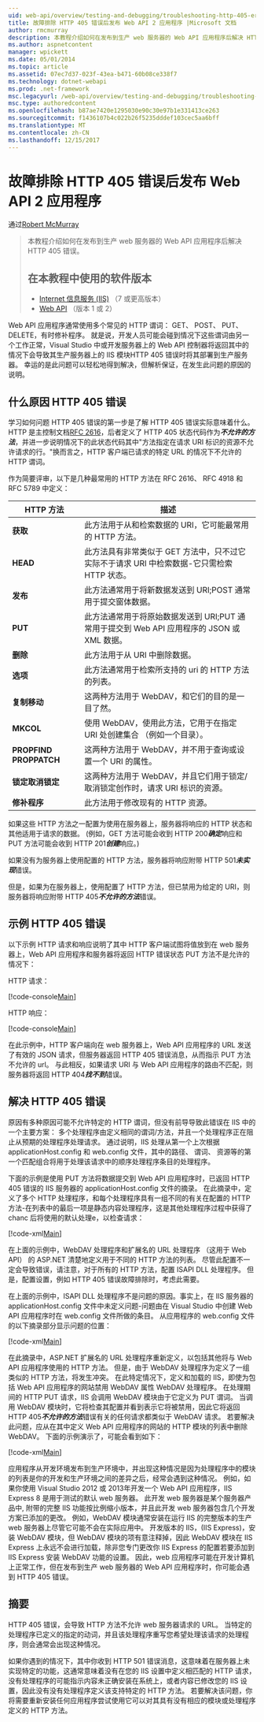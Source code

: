 ```yaml
---
uid: web-api/overview/testing-and-debugging/troubleshooting-http-405-errors-after-publishing-web-api-applications
title: 故障排除 HTTP 405 错误后发布 Web API 2 应用程序 |Microsoft 文档
author: rmcmurray
description: 本教程介绍如何在发布到生产 web 服务器的 Web API 应用程序后解决 HTTP 405 错误。
ms.author: aspnetcontent
manager: wpickett
ms.date: 05/01/2014
ms.topic: article
ms.assetid: 07ec7d37-023f-43ea-b471-60b08ce338f7
ms.technology: dotnet-webapi
ms.prod: .net-framework
msc.legacyurl: /web-api/overview/testing-and-debugging/troubleshooting-http-405-errors-after-publishing-web-api-applications
msc.type: authoredcontent
ms.openlocfilehash: b87ae7420e1295030e90c30e97b1e331413ce263
ms.sourcegitcommit: f1436107b4c022b26f5235dddef103cec5aa6bff
ms.translationtype: MT
ms.contentlocale: zh-CN
ms.lasthandoff: 12/15/2017
---
```

<a name="troubleshooting-http-405-errors-after-publishing-web-api-2-applications"></a>故障排除 HTTP 405 错误后发布 Web API 2 应用程序
====================
通过[Robert McMurray](https://github.com/rmcmurray)

> 本教程介绍如何在发布到生产 web 服务器的 Web API 应用程序后解决 HTTP 405 错误。
> 
> ## <a name="software-versions-used-in-the-tutorial"></a>在本教程中使用的软件版本
> 
> 
> - [Internet 信息服务 (IIS)](https://www.iis.net/) （7 或更高版本）
> - [Web API](../../index.md) （版本 1 或 2）


Web API 应用程序通常使用多个常见的 HTTP 谓词： GET、 POST、 PUT、 DELETE，有时修补程序。 就是说，开发人员可能会碰到情况下这些谓词由另一个工作正常，Visual Studio 中或开发服务器上的 Web API 控制器将返回其中的情况下会导致其生产服务器上的 IIS 模块HTTP 405 错误时将其部署到生产服务器。 幸运的是此问题可以轻松地得到解决，但解析保证，在发生此问题的原因的说明。

## <a name="what-causes-http-405-errors"></a>什么原因 HTTP 405 错误

学习如何问题 HTTP 405 错误的第一步是了解 HTTP 405 错误实际意味着什么。 HTTP 是主控制文档[RFC 2616](http://www.ietf.org/rfc/rfc2616.txt)，后者定义了 HTTP 405 状态代码作为***不允许的方法***，并进一步说明情况下的此状态代码其中&quot;方法指定在请求 URI 标识的资源不允许请求的行。&quot;换而言之，HTTP 客户端已请求的特定 URL 的情况下不允许的 HTTP 谓词。

作为简要评审，以下是几种最常用的 HTTP 方法在 RFC 2616、 RFC 4918 和 RFC 5789 中定义：

| HTTP 方法 | 描述 |
| --- | --- |
| **获取** | 此方法用于从和检索数据的 URI，它可能最常用的 HTTP 方法。 |
| **HEAD** | 此方法具有非常类似于 GET 方法中，只不过它实际不于请求 URI 中检索数据-它只需检索 HTTP 状态。 |
| **发布** | 此方法通常用于将新数据发送到 URI;POST 通常用于提交窗体数据。 |
| **PUT** | 此方法通常用于将原始数据发送到 URI;PUT 通常用于提交到 Web API 应用程序的 JSON 或 XML 数据。 |
| **删除** | 此方法用于从 URI 中删除数据。 |
| **选项** | 此方法通常用于检索所支持的 uri 的 HTTP 方法的列表。 |
| **复制移动** | 这两种方法用于 WebDAV，和它们的目的是一目了然。 |
| **MKCOL** | 使用 WebDAV，使用此方法，它用于在指定 URI 处创建集合 （例如一个目录）。 |
| **PROPFIND PROPPATCH** | 这两种方法用于 WebDAV，并不用于查询或设置一个 URI 的属性。 |
| **锁定取消锁定** | 这两种方法用于 WebDAV，并且它们用于锁定/取消锁定创作时，请求 URI 标识的资源。 |
| **修补程序** | 此方法用于修改现有的 HTTP 资源。 |

如果这些 HTTP 方法之一配置为使用在服务器上，服务器将响应的 HTTP 状态和其他适用于请求的数据。 (例如，GET 方法可能会收到 HTTP 200***确定***响应和 PUT 方法可能会收到 HTTP 201***创建***响应。)

如果没有为服务器上使用配置的 HTTP 方法，服务器将响应附带 HTTP 501***未实现***错误。

但是，如果为在服务器上，使用配置了 HTTP 方法，但已禁用为给定的 URI，则服务器将响应附带 HTTP 405***不允许的方法***错误。

## <a name="example-http-405-error"></a>示例 HTTP 405 错误

以下示例 HTTP 请求和响应说明了其中 HTTP 客户端试图将值放到在 web 服务器上，Web API 应用程序和服务器将返回 HTTP 错误状态 PUT 方法不是允许的情况下：


HTTP 请求：


[!code-console[Main](troubleshooting-http-405-errors-after-publishing-web-api-applications/samples/sample1.cmd)]


HTTP 响应：


[!code-console[Main](troubleshooting-http-405-errors-after-publishing-web-api-applications/samples/sample2.cmd)]


在此示例中，HTTP 客户端向在 web 服务器上，Web API 应用程序的 URL 发送了有效的 JSON 请求，但服务器返回 HTTP 405 错误消息，从而指示 PUT 方法不允许的 url。 与此相反，如果请求 URI 与 Web API 应用程序的路由不匹配，则服务器将返回 HTTP 404***找不到***错误。

## <a name="resolving-http-405-errors"></a>解决 HTTP 405 错误

原因有多种原因可能不允许特定的 HTTP 谓词，但没有前导导致此错误在 IIS 中的一个主要方案： 多个处理程序由定义相同的谓词/方法，并且一个处理程序正在阻止从预期的处理程序处理请求。 通过说明，IIS 处理从第一个上次根据 applicationHost.config 和 web.config 文件，其中的路径、 谓词、 资源等的第一个匹配组合将用于处理该请求中的顺序处理程序条目的处理程序。

下面的示例是使用 PUT 方法将数据提交到 Web API 应用程序时，已返回 HTTP 405 错误的 IIS 服务器的 applicationHost.config 文件的摘录。 在此摘录中，定义了多个 HTTP 处理程序，和每个处理程序具有一组不同的有关在配置的 HTTP 方法-在列表中的最后一项是静态内容处理程序，这是其他处理程序过程中获得了 chanc 后将使用的默认处理e，以检查请求：

[!code-xml[Main](troubleshooting-http-405-errors-after-publishing-web-api-applications/samples/sample3.xml)]

在上面的示例中，WebDAV 处理程序和扩展名的 URL 处理程序 （这用于 Web API） 的 ASP.NET 清楚地定义用于不同的 HTTP 方法的列表。 尽管此配置不一定会导致错误，请注意，对于所有的 HTTP 方法，配置 ISAPI DLL 处理程序。 但是，配置设置，例如 HTTP 405 错误故障排除时，考虑此需要。

在上面的示例中，ISAPI DLL 处理程序不是问题的原因。事实上，在 IIS 服务器的 applicationHost.config 文件中未定义问题-问题由在 Visual Studio 中创建 Web API 应用程序时在 web.config 文件所做的条目。 从应用程序的 web.config 文件的以下摘录部分显示问题的位置：

[!code-xml[Main](troubleshooting-http-405-errors-after-publishing-web-api-applications/samples/sample4.xml)]

在此摘录中，ASP.NET 扩展名的 URL 处理程序重新定义，以包括其他将与 Web API 应用程序使用的 HTTP 方法。 但是，由于 WebDAV 处理程序为定义了一组类似的 HTTP 方法，将发生冲突。 在此特定情况下，定义和加载的 IIS，即使为包括 Web API 应用程序的网站禁用 WebDAV 属性 WebDAV 处理程序。 在处理期间的 HTTP PUT 请求，IIS 会调用 WebDAV 模块由于它定义为 PUT 谓词。 当调用 WebDAV 模块时，它将检查其配置并看到表示它将被禁用，因此它将返回 HTTP 405***不允许的方法***错误有关的任何请求都类似于 WebDAV 请求。 若要解决此问题，应从在其中定义 Web API 应用程序的网站的 HTTP 模块的列表中删除 WebDAV。 下面的示例演示了，可能会看到如下：

[!code-xml[Main](troubleshooting-http-405-errors-after-publishing-web-api-applications/samples/sample5.xml)]

应用程序从开发环境发布到生产环境中，并出现这种情况是因为处理程序中的模块的列表是你的开发和生产环境之间的差异之后，经常会遇到这种情况。 例如，如果你使用 Visual Studio 2012 或 2013年开发一个 Web API 应用程序，IIS Express 8 是用于测试的默认 web 服务器。 此开发 web 服务器是某个服务器产品中, 附带的完整 IIS 功能按比例缩小版本，并且此开发 web 服务器包含几个开发方案已添加的更改。 例如，WebDAV 模块通常安装在运行 IIS 的完整版本的生产 web 服务器上尽管它可能不会在实际应用中。 开发版本的 IIS，(IIS Express)，安装 WebDAV 模块，但 WebDAV 模块的项有意注释掉，因此 WebDAV 模块在 IIS Express 上永远不会进行加载，除非您专门更改你 IIS Express 的配置若要添加到 IIS Express 安装 WebDAV 功能的设置。 因此，web 应用程序可能在开发计算机上正常工作，但在发布到生产 web 服务器的 Web API 应用程序时，你可能会遇到 HTTP 405 错误。

## <a name="summary"></a>摘要

HTTP 405 错误，会导致 HTTP 方法不允许 web 服务器请求的 URL。 当特定的处理程序已定义的指定的动词，并且该处理程序重写您希望处理该请求的处理程序，则会通常会出现这种情况。

如果你遇到的情况下，其中你收到 HTTP 501 错误消息，这意味着在服务器上未实现特定的功能，这通常意味着没有在您的 IIS 设置中定义相匹配的 HTTP 请求，没有处理程序的可能指示内容未正确安装在系统上，或者内容已修改您的 IIS 设置，因此没有没有处理程序定义该支持特定的 HTTP 方法。 若要解决该问题，你将需要重新安装任何应用程序尝试使用它可以对其具有没有相应的模块或处理程序定义的 HTTP 方法。
